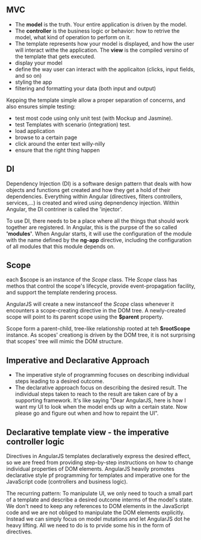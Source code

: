 MVC
----
* The **model** is the truth. Your entire application is driven by the model.
* The **controller** is the business logic or behavior: how to retrive the model, what kind of operation to perform on it.
* The template represents how your model is displayed, and how the user will interact withe the application. The **view** is the compiled versino of the template that gets executed.
 * display your model
 * define the way user can interact with the applicaiton (clicks, input fields, and so on)
 * styling the app
 * filtering and formatting your data (both input and output)

Kepping the template simple allow a proper separation of concerns, and also ensures simple testing:
* test most code using only unit test (with Mockup and Jasmine). 
* test Templates with scenario (integration) test.
 * load application
 * browse to a certain page
 * click around the enter text willy-nilly
 * ensure that the right thing happen

DI
---
Dependency Injection (DI) is a software design pattern that deals with how objects and functions get
created and how they get a hold of their dependencies. Everything within Angular (directives, filters
controllers, services,...) is created and wired using depnendency injection. Within Angular, the DI
contriner is called the 'injector'.

To use DI, there needs to be a place where all the things that should work together are registered.
In Angular, this is the purpse of the so called **'modules'**. When Angular starts, it will use
the configuration of the module with the name defined by the **ng-app** directive, including the 
configuration of all modules that this module depends on.

Scope
-----
each $scope is an instance of the *Scope* class. THe *Scope* class has methos that control the scope's
lifecycle, provide event-propagation facility, and support the template rendering process.

AngularJS will create a new instanceof the *Scope* class whenever it encounters a scope-creating
directive in the DOM tree. A newly-created scope will point to its parent scope using the **$parent**
property.

Scope form a parent-child, tree-like relationship rooted at teh **$rootScope** instance. As scopes'
creationg is driven by the DOM tree, it is not surprising that scopes' tree will mimic the DOM structure.

Imperative and Declarative Approach
------------------------------------
* The imperative style of programming focuses on describing individual steps leading to a desired outcome.
* The declarative approach focus on describing the desired result. The individual steps taken
  to reach to the result are taken care of by a supporting framework. It's like saying "Dear
  AngularJS, here is how I want my UI to look when the model ends up witn a certain state. Now
  please go and figure out when and how to repaint the UI". 

Declarative template view - the imperative controller logic
------------------------------------------------------------
Directives in AngularJS templates declaratively express the desired effect, so we are freed
from providing step-by-step instructions on how to change individual properties of DOM elements.
AngularJS heavily promotes declarative style pf programming for templates and imperative one
for the JavaScript code (controllers and business logic).

The recurring pattern: To manipulate UI,  we only need to touch a small part of a template
and describe a desired outcome interms of the model's state. We don't need to keep any references
to DOM elements in the JavaScript code and we are not obliged to manipulate the DOM elements
explicitly. Instead we can simply focus on model mutations and let AngularJS dot he heavy lifting.
All we need to do is to prvide some his in the form of directives.
